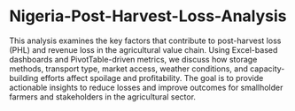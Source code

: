 # Nigeria-Post-Harvest-Loss-Analysis
This analysis examines the key factors that contribute to post-harvest loss (PHL) and revenue loss
in the agricultural value chain. Using Excel-based dashboards and PivotTable-driven metrics, we
discuss how storage methods, transport type, market access, weather conditions, and capacity-building efforts affect spoilage and profitability. The goal is to provide actionable insights to
reduce losses and improve outcomes for smallholder farmers and stakeholders in the agricultural
sector.


